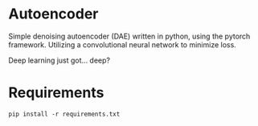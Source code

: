 # Autoencoder
Simple denoising autoencoder (DAE) written in python, using the pytorch framework. Utilizing a convolutional neural network to minimize loss. 

Deep learning just got... deep?

# Requirements
```
pip install -r requirements.txt
```
